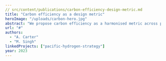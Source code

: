 ```yaml
---
// src/content/publications/carbon-efficiency-design-metric.md
title: "Carbon efficiency as a design metric"
heroImage: "/uploads/carbon-hero.jpg"
abstract: "We propose carbon efficiency as a harmonised metric across pathways."
url: "#"
authors:
  - "A. Carter"
  - "M. Singh"
linkedProjects: ["pacific-hydrogen-strategy"]
year: 2023
---
```

